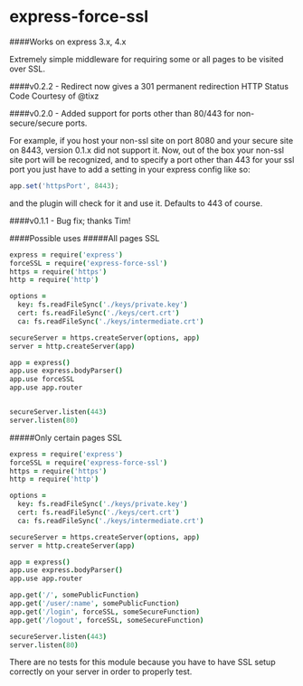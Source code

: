 express-force-ssl
=================
####Works on express 3.x, 4.x

Extremely simple middleware for requiring some or all pages
to be visited over SSL.

####v0.2.2 - Redirect now gives a 301 permanent redirection HTTP Status Code
Courtesy of @tixz 

####v0.2.0 - Added support for ports other than 80/443 for non-secure/secure ports.

For example, if you host your non-ssl site on port 8080 and your secure site on 8443, version 0.1.x did not support it.
Now, out of the box your non-ssl site port will be recognized, and to specify a port other than 443 for your ssl port
you just have to add a setting in your express config like so:
````javascript
app.set('httpsPort', 8443);
````
and the plugin will check for it and use it. Defaults to 443 of course.

####v0.1.1 - Bug fix; thanks Tim!


####Possible uses
#####All pages SSL
```coffeescript
express = require('express')
forceSSL = require('express-force-ssl')
https = require('https')
http = require('http')

options =
  key: fs.readFileSync('./keys/private.key')
  cert: fs.readFileSync('./keys/cert.crt')
  ca: fs.readFileSync('./keys/intermediate.crt')

secureServer = https.createServer(options, app)
server = http.createServer(app)

app = express()
app.use express.bodyParser()
app.use forceSSL
app.use app.router


secureServer.listen(443)
server.listen(80)

```

#####Only certain pages SSL
```coffeescript
express = require('express')
forceSSL = require('express-force-ssl')
https = require('https')
http = require('http')

options =
  key: fs.readFileSync('./keys/private.key')
  cert: fs.readFileSync('./keys/cert.crt')
  ca: fs.readFileSync('./keys/intermediate.crt')

secureServer = https.createServer(options, app)
server = http.createServer(app)

app = express()
app.use express.bodyParser()
app.use app.router

app.get('/', somePublicFunction)
app.get('/user/:name', somePublicFunction)
app.get('/login', forceSSL, someSecureFunction)
app.get('/logout', forceSSL, someSecureFunction)

secureServer.listen(443)
server.listen(80)

```

There are no tests for this module because you have to have SSL setup correctly on your server in order to
properly test.
